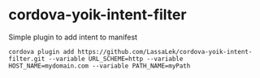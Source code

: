 cordova-yoik-intent-filter
==========================

Simple plugin to add intent to manifest


    cordova plugin add https://github.com/LassaLek/cordova-yoik-intent-filter.git --variable URL_SCHEME=http --variable HOST_NAME=mydomain.com --variable PATH_NAME=myPath